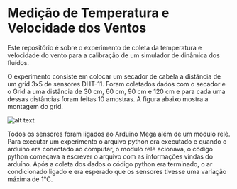 # Medição de Temperatura e Velocidade dos Ventos


Este repositório é sobre o experimento de coleta da temperatura e velocidade do vento para a calibração de um simulador de dinâmica dos fluídos.

O experimento consiste em colocar um secador de cabela a distância de um grid 3x5 de sensores DHT-11. Foram coletados dados com o secador e o Grid a uma distância de 30 cm, 60 cm, 90 cm e 120 cm e para cada uma dessas distâncias foram feitas 10 amostras. A figura abaixo mostra a montagem do grid.

![alt text](assets\grid.jpeg)

Todos os sensores foram ligados ao Arduino Mega além de um modulo relê. Para executar um experimento o arquivo python era executado e quando o arduíno era conectado ao computar, o modulo relê acionava, o código python começava a escrever o arquivo com as informações vindas do arduíno. Após a coleta dos dados o código python era terminado, o ar condicionado ligado e era esperado que os sensores tivesse uma variação máxima de 1°C.

